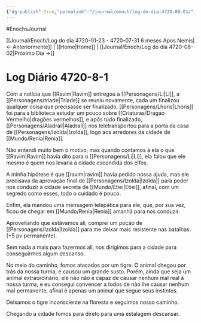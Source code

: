 ```yaml
---
{"dg-publish":true,"permalink":"/journal/enoch/log-do-dia-4720-08-01/","dgHomeLink":true,"dgPassFrontmatter":false}
---
```


#EnochsJournal 

[[Journal/Enoch/Log do dia 4720-01-23 - 4720-07-31 6 meses Apos Nemis|<- Anteriormente]] | [[Home|Home]] | [[Journal/Enoch/Log do dia 4720-08-02|Próximo Dia ->]]

# Log Diário 4720-8-1
Com a notícia que [[Ravim|Ravim]] entregou a [[Personagens/Li|Li]], a [[Personagens/triade|Tríade]] se reuniu novamente, cada um finalizou qualquer coisa que precisasse ser finalizado, [[Personagens/Lhoris|Lhoris]] foi para a biblioteca estudar um pouco sobre [[Criaturas/Dragao Vermelho|dragões vermelhos]], e após tudo finalizado, [[Personagens/Aladrail|Aladrail]] nos teletransportou para a porta da casa de [[Personagens/Izolda|Izolda]], logo aos arredores da cidade de [[Mundo/Renia|Renia]].

Não entendi muito bem o motivo, mas quando contamos à ela o que [[Ravim|Ravim]] havia dito para o [[Personagens/Li|Li]], ela falou que ele mesmo é quem nos levaria à cidade escondida dos elfos.

A minha hipótese é que [[ravim|ravim]] havia pedido nossa ajuda, mas ele precisava da aprovação final de [[Personagens/Izolda|Izolda]] para poder nos conduzir à cidade secreta de [[Mundo/Etiei|Etiei]], afinal, com um segredo como esses, todo o cuidado é pouco.

Enfim, ela mandou uma mensagem telepática para ele, que, por sua vez, ficou de chegar em [[Mundo/Renia|Renia]] amanhã para nos conduzir.

Aproveitando que estávamos ali, comprei um poção de [[Personagens/Izolda|Izolda]] para me deixar mais resistente nas batalhas. (+5 pv permanente).

Sem nada a mais para fazermos ali, nos dirigimos para a cidade para conseguirmos algum descanso.

No meio do caminho, fomos atacados por um tigre. O animal chegou por trás da nossa turma, e causou um grande susto. Porém, ainda que seja um animal extraordinário, ele não não é capaz de causar nenhum mal real à nossa turma, e eu consegui convencer a todos de não lhe causar nenhum mal permanente, afinal é apenas um animal que segue seus instintos.

Deixamos o tigre inconsciente na floresta e seguimos nosso caminho.

Chegando a cidade fomos para direto para uma estalagem descansar.